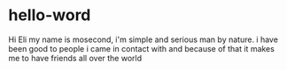 # hello-word
Hi Eli
my name is mosecond, i'm simple and serious man by nature. 
i have been good to people i came in contact with and because of that it makes me to have friends all over the world
